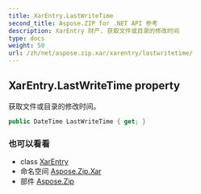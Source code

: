 ```yaml
---
title: XarEntry.LastWriteTime
second_title: Aspose.ZIP for .NET API 参考
description: XarEntry 财产. 获取文件或目录的修改时间
type: docs
weight: 50
url: /zh/net/aspose.zip.xar/xarentry/lastwritetime/
---
```

## XarEntry.LastWriteTime property

获取文件或目录的修改时间。

```csharp
public DateTime LastWriteTime { get; }
```

### 也可以看看

* class [XarEntry](../)
* 命名空间 [Aspose.Zip.Xar](../../xarentry/)
* 部件 [Aspose.Zip](../../../)


